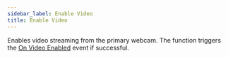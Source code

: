 ```yaml
---
sidebar_label: Enable Video
title: Enable Video
---
```

Enables video streaming from the primary webcam. The function triggers the [On Video Enabled](../Events/on-video-enabled) event if successful.
